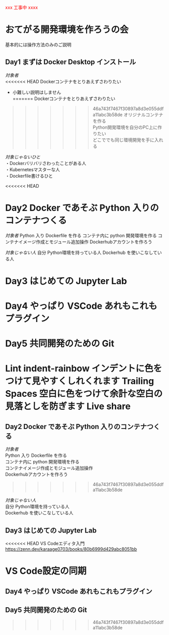 <span style="color: red; ">xxx 工事中 xxxx</span>
# おてがる開発環境を作ろうの会
基本的には操作方法のみのご説明

## Day1 まずは Docker Desktop インストール
*対象者*  
<<<<<<< HEAD
Dockerコンテナをとりあえずさわりたい
 - 小難しい説明はしません  
=======
Dockerコンテナをとりあえずさわりたい  
>>>>>>> 46a743f7467f30897a8d3e055ddfa11abc3b58de
オリジナルコンテナを作る  
Python開発環境を自分のPC上に作りたい  
どこででも同じ環境開発を手に入れる  

*対象じゃないひと*  
・Dockerバリバリさわったことがある人  
・Kubernetesマスターな人  
・Dockerfile書けるひと  

<<<<<<< HEAD
# Day2 Docker であそぶ Python 入りのコンテナつくる
*対象者*
Python 入り Dockerfile を作る
コンテナ内に python 開発環境を作る
コンテナイメージ作成とモジュール追加操作
Dockerhubアカウントを作ろう

*対象じゃない人*
自分 Python環境を持っている人
Dockerhub を使いこなしている人

# Day3 はじめての Jupyter Lab

# Day4 やっぱり VSCode あれもこれもプラグイン

# Day5 共同開発のための Git




Lint
indent-rainbow インデントに色をつけて見やすくしれくれます
Trailing Spaces 空白に色をつけて余計な空白の見落としを防ぎます
Live share
=======
## Day2 Docker であそぶ Python 入りのコンテナつくる
*対象者*  
Python 入り Dockerfile を作る  
コンテナ内に python 開発環境を作る  
コンテナイメージ作成とモジュール追加操作  
Dockerhubアカウントを作ろう  
>>>>>>> 46a743f7467f30897a8d3e055ddfa11abc3b58de

*対象じゃない人*  
自分 Python環境を持っている人  
Dockerhub を使いこなしている人  
  
## Day3 はじめての Jupyter Lab

<<<<<<< HEAD
VS Codeエディタ入門
https://zenn.dev/karaage0703/books/80b6999d429abc8051bb


VS Code設定の同期
=======
## Day4 やっぱり VSCode あれもこれもプラグイン

## Day5 共同開発のための Git
>>>>>>> 46a743f7467f30897a8d3e055ddfa11abc3b58de
